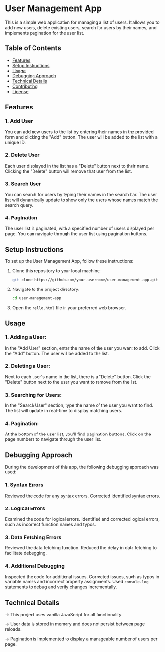 # User Management App

This is a simple web application for managing a list of users. It allows you to add new users, delete existing users, search for users by their names, and implements pagination for the user list.

## Table of Contents

- [Features](#features)
- [Setup Instructions](#setup-instructions)
- [Usage](#usage)
- [Debugging Approach](#debugging-approach)
- [Technical Details](#technical-details)
- [Contributing](#contributing)
- [License](#license)

## Features

### 1. Add User

You can add new users to the list by entering their names in the provided form and clicking the "Add" button. The user will be added to the list with a unique ID.

### 2. Delete User

Each user displayed in the list has a "Delete" button next to their name. Clicking the "Delete" button will remove that user from the list.

### 3. Search User

You can search for users by typing their names in the search bar. The user list will dynamically update to show only the users whose names match the search query.

### 4. Pagination

The user list is paginated, with a specified number of users displayed per page. You can navigate through the user list using pagination buttons.

## Setup Instructions

To set up the User Management App, follow these instructions:

1. Clone this repository to your local machine:

   ```bash
   git clone https://github.com/your-username/user-management-app.git
   ```

2. Navigate to the project directory:

   ```bash
   cd user-management-app
   ```

3. Open the `hello.html` file in your preferred web browser.

## Usage

### 1. Adding a User:

In the "Add User" section, enter the name of the user you want to add.
Click the "Add" button. The user will be added to the list.

### 2. Deleting a User:

Next to each user's name in the list, there is a "Delete" button.
Click the "Delete" button next to the user you want to remove from the list.

### 3. Searching for Users:

In the "Search User" section, type the name of the user you want to find.
The list will update in real-time to display matching users.

### 4. Pagination:

At the bottom of the user list, you'll find pagination buttons.
Click on the page numbers to navigate through the user list.

## Debugging Approach

During the development of this app, the following debugging approach was used:

### 1. Syntax Errors

Reviewed the code for any syntax errors.
Corrected identified syntax errors.

### 2. Logical Errors

Examined the code for logical errors.
Identified and corrected logical errors, such as incorrect function names and typos.

### 3. Data Fetching Errors

Reviewed the data fetching function.
Reduced the delay in data fetching to facilitate debugging.

### 4. Additional Debugging

Inspected the code for additional issues.
Corrected issues, such as typos in variable names and incorrect property assignments.
Used `console.log` statements to debug and verify changes incrementally.

## Technical Details

-> This project uses vanilla JavaScript for all functionality.

-> User data is stored in memory and does not persist between page reloads.

-> Pagination is implemented to display a manageable number of users per page.
